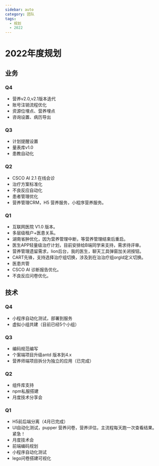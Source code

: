 ```yaml
---
sidebar: auto
category: 团队
tags:
  - 规划 
  - 2022
---
```


# 2022年度规划

## 业务

### Q4
* 营养v2.0,v2.1版本迭代
* 账号注销流程优化
* 资源位埋点、营养埋点
* 咨询设置、病历导出

### Q3
* 计划提醒设置
* 量表库v1.0
* 患教自动化

### Q2
* CSCO AI 2.1 在线会诊
* 治疗方案标准化 
* 不良反应自动化 
* 患者管理优化 
* 营养管理CRM，H5 营养服务，小程序营养服务。

### Q1
* 互联网医院 V1.0 版本。
* 多层级租户+医患关系。
* 湖南省肿优化，因为营养管理中断，等营养管理结束后重启。
* 医生APP轻量级治疗计划，目前安排给B端同学来支持，需求待评审。
* 营养管理遗留需求，lion后台，我的医生，聊天工具弹窗加关闭按钮。
* CART先锋，支持选择治疗组切换，涉及到在治治疗组orgId定义切换。
* 医患共管
* CSCO AI 诊断报告优化。
* 不良反应问卷优化。

## 技术

### Q4
* 小程序自动化测试，部署到服务
* 虚拟小组共建（目前已经5个小组）

### Q3
* 编码规范编写
* 个案端项目升级antd 版本到4.x
* 营养师端项目拆分为独立的应用（已完成）

### Q2
* 组件库支持
* npm私服搭建
* 月度技术分享会

### Q1
* H5前后端分离（4月已完成）
* UI自动化测试，pupper 营养问卷，营养评估，主流程每天跑一次查看结果。紧急！
* 月度技术会
* 前端编码规划
* 小程序自动化测试
* lego问卷搭建可视化